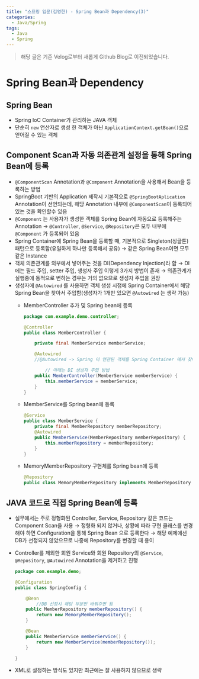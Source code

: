 ```yaml
---
title: "스프링 입문(김영한) - Spring Bean과 Dependency(3)"
categories:
  - Java/Spring
tags:
  - Java
  - Spring
---
```


> 해당 글은 기존 Velog로부터 새롭게 Github Blog로 이전되었습니다.

# Spring Bean과 Dependency

## Spring Bean

- Spring IoC Container가 관리하는 JAVA 객체
- 단순히 `new` 연산자로 생성 한 객체가 아닌 `ApplicationContext.getBean()`으로 얻어질 수 있는 객체

## Component Scan과 자동 의존관계 설정을 통해 Spring Bean에 등록

- `@ComponentScan` Annotation과 `@Component` Annotation을 사용해서 Bean을 등록하는 방법
- SpringBoot 기반의 Application 제작시 기본적으로 `@SpringBootAplication` Annotation이 선언되는데, 해당 Annotation 내부에 `@ComponentScan`이 등록되어 있는 것을 확인할수 있음
- `@Component` 는 사용자가 생성한 객체를 Spring Bean에 자동으로 등록해주는 Annotation → `@Controller`, `@Service`, `@Repository`은 모두 내부에 `@Component` 가 등록되어 있음
- Spring Container에 Spring Bean을 등록할 때, 기본적으로 Singleton(싱글톤)패턴으로 등록함(유일하게 하나만 등록해서 공유) → 같은 Spring Bean이면 모두 같은 Instance
- 객체 의존관계를 외부에서 넣어주는 것을 DI(Dependency Injection)라 함 → DI에는 필드 주입, setter 주입, 생성자 주입 이렇게 3가지 방법이 존재 → 의존관계가 실행중에 동적으로 변하는 경우는 거의 없으므로 생성자 주입을 권장
- 생성자에 `@Autowired` 를 사용하면 객체 생성 시점에 Spring Container에서 해당 Spring Bean을 찾아서 주입함(생성자가 1개만 있으면 `@Autowired` 는 생략 가능)
    - MemberController 추가 및 Spring bean에 등록
        
        ```java
        package com.example.demo.controller;
        
        @Controller
        public class MemberController {
        
            private final MemberService memberService;
        
            @Autowired
            //@Autowired -> Spring 이 연관된 객체를 Spring Container 에서 찾아서 넣어줌
        
        		// 아래는 DI 생성자 주입 방법
            public MemberController(MemberService memberService) {
                this.memberService = memberService;
            }
        }
        ```
        
    - MemberService를 Spring bean에 등록
        
        ```java
        @Service
        public class MemberService {
            private final MemberRepository memberRepository;
            @Autowired
            public MemberService(MemberRepository memberRepository) {
                this.memberRepository = memberRepository;
            }
        }
        ```
        
    - MemoryMemberRepository 구현체를 Spring bean에 등록
        
        ```java
        @Repository
        public class MemoryMemberRepository implements MemberRepository {}
        ```
        

## JAVA 코드로 직접 Spring Bean에 등록

- 실무에서는 주로 정형화된 Controller, Service, Repository 같은 코드는 Component Scan을 사용 → 정형화 되지 않거나, 상황에 따라 구현 클래스를 변경해야 하면 Configuration을 통해 Spring Bean 으로 등록한다 → 해당 예제에선 DB가 선정되지 않았으므로 나중에 Repository를 변경할 때 용이
- Controller를 제외한 회원 Service와 회원 Repository의 `@Service`, `@Repository`, `@Autowired` Annotation을 제거하고 진행
    
    ```java
    package com.example.demo;
    
    @Configuration
    public class SpringConfig {
    
        @Bean
    		//DB 선정시 해당 부분만 바꿔주면 됨
        public MemberRepository memberRepository() {
            return new MemoryMemberRepository();
        }
    
        @Bean
        public MemberService memberService() {
            return new MemberService(memberRepository());
        }
    
    }
    ```
    
- XML로 설정하는 방식도 있지만 최근에는 잘 사용하지 않으므로 생략